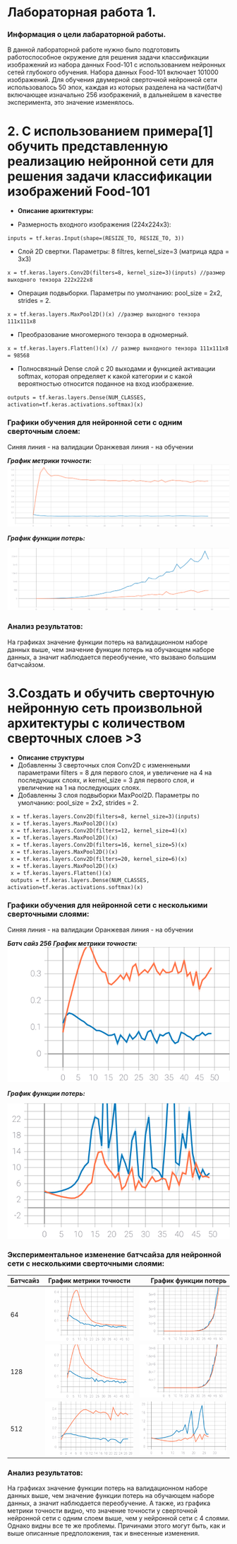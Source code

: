 Лабораторная работа 1.  
====

### Информация о цели лабараторной работы.
В данной лабораторной работе нужно было подготовить работоспособное окружение для решения задачи классификации изображений из набора данных Food-101 с использованием нейронных сетей глубокого обучения. Набора данных Food-101 включает 101000 изображений. Для обучения двумерной сверточной нейронной сети использовалось 50 эпох, каждая из которых разделена на части(батч) включающее изначально 256 изображений, в дальнейшем в качестве эксперимента, это значение изменялось.

# 2. С использованием примера[1] обучить представленную реализацию нейронной сети для решения задачи классификации изображений Food-101
* **Описание архитектуры:**   
 
* Размерность входного изображения (224x224x3): 
```
inputs = tf.keras.Input(shape=(RESIZE_TO, RESIZE_TO, 3))
```

* Слой 2D свертки. Параметры: 8 filtres, kernel_size=3 (матрица ядра = 3x3)
```
x = tf.keras.layers.Conv2D(filters=8, kernel_size=3)(inputs) //размер выходного тензора 222х222х8
```

* Операция подвыборки. Параметры по умолчанию: pool_size = 2х2, strides = 2.
```
x = tf.keras.layers.MaxPool2D()(x) //размер выходного тензора 111х111х8
```

* Преобразование многомерного тензора в одномерный. 
 ```
 x = tf.keras.layers.Flatten()(x) // размер выходного тензора 111x111x8 = 98568
 ```
 
 * Полносвязный Dense слой с 20 выходами и функцией активации softmax, которая определяет к какой категории и с какой вероятностью относится поданное на вход изображение.
```
outputs = tf.keras.layers.Dense(NUM_CLASSES, activation=tf.keras.activations.softmax)(x)
```

 ### Графики обучения для нейронной сети с одним сверточным слоем:
 
Синяя линия - на валидации
Оранжевая линия - на обучении

 ***График метрики точности:*** 
<img src="./1_Слой/Графики/epoch_categorical_accuracy.svg">

 ***График функции потерь:*** 
 
<img src="./1_Слой/Графики/epoch_loss.svg">

### Анализ результатов:

На графиках значение функции потерь на валидационном наборе данных выше, чем значение функции потерь на обучающем наборе данных, а значит наблюдается переобучение, что вызвано большим батчсайзом. 

# 3.Создать и обучить сверточную нейронную сеть произвольной архитектуры с количеством сверточных слоев >3
* **Описание структуры** 
* Добавленны 3 сверточных слоя Conv2D с изменнеными параметрами filters = 8 для первого слоя, и увеличение на 4 на последующих слоях, и kernel_size = 3 для первого слоя, и увеличение на 1 на последующих слоях.
* Добавленны 3 слоя подвыборки MaxPool2D. Параметры по умолчанию: pool_size = 2х2, strides = 2.

 ```
  x = tf.keras.layers.Conv2D(filters=8, kernel_size=3)(inputs)
  x = tf.keras.layers.MaxPool2D()(x)
  x = tf.keras.layers.Conv2D(filters=12, kernel_size=4)(x)
  x = tf.keras.layers.MaxPool2D()(x)
  x = tf.keras.layers.Conv2D(filters=16, kernel_size=5)(x)
  x = tf.keras.layers.MaxPool2D()(x)
  x = tf.keras.layers.Conv2D(filters=20, kernel_size=6)(x)
  x = tf.keras.layers.MaxPool2D()(x)
  x = tf.keras.layers.Flatten()(x)
  outputs = tf.keras.layers.Dense(NUM_CLASSES, activation=tf.keras.activations.softmax)(x)
  ```


 ### Графики обучения для нейронной сети с несколькими сверточными слоями:
 
Синяя линия - на валидации
Оранжевая линия - на обучении

 ***Батч сайз 256*** 
 ***График метрики точности:*** 
<img src="./4_Слоя_256/Графики/epoch_categorical_accuracy.svg">

 ***График функции потерь:*** 
 
<img src="./4_Слоя_256/Графики/epoch_loss.svg">

 ### Экспериментальное изменение батчсайза для нейронной сети с несколькими сверточными слоями:
 
|    Батчсайз   |                      График метрики точности                    |                 График функции потерь            |
| ------------- |:---------------------------------------------------------------:| ------------------------------------------------:|
|       64      | <img src="./4_Слоя_64/Графики/epoch_categorical_accuracy.svg">  |  <img src="./4_Слоя_64/Графики/epoch_loss.svg">  |
|       128     | <img src="./4_Слоя_128/Графики/epoch_categorical_accuracy.svg"> |  <img src="./4_Слоя_128/Графики/epoch_loss.svg"> |
|       512     | <img src="./4_Слоя_512/Графики/epoch_categorical_accuracy.svg"> |  <img src="./4_Слоя_512/Графики/epoch_loss.svg"> |

### Анализ результатов:

На графиках значение функции потерь на валидационном наборе данных выше, чем значение функции потерь на обучающем наборе данных, а значит наблюдается переобучение. А также, из графика метрики точности видно, что значение точности у сверточной нейронной сети с одним слоем выше, чем у нейронной сети с 4 слоями. Однако видны все те же проблемы. Причинами этого могут быть, как и выше описанные предположения, так и внесенные изменения. 

